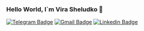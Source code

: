 ### Hello World, I`m Vira Sheludko  👋

<!--
**Ukrainiane-panda/Ukrainiane-panda** is a ✨ _special_ ✨ repository because its `README.md` (this file) appears on your GitHub profile.

Here are some ideas to get you started:

- 🔭 I’m currently working on ...
- 🌱 I’m currently learning ...
- 👯 I’m looking to collaborate on ...
- 🤔 I’m looking for help with ...
- 💬 Ask me about ...
- 📫 How to reach me: ...
- 😄 Pronouns: ...
- ⚡ Fun fact: ...
-->


[![Telegram Badge](https://img.shields.io/twitter/url?color=blue&label=%40Ukrainian_panda&logo=telegram&logoColor=blue&style=for-the-badge&url=https%3A%2F%2Ft.me%2FUkrainian_panda)](https://t.me/Ukrainian_panda)
[![Gmail Badge](https://img.shields.io/twitter/url?color=red&label=Sheludko%20Vira&logo=gmail&style=for-the-badge&url=https%3A%2F%2Fmail.google.com%2F)](mailto:sheludkovira@gmail.com)
[![Linkedin Badge](https://img.shields.io/twitter/url?color=blue&label=Vira%20Sheludko&logo=linkedin&logoColor=blue&style=for-the-badge&url=https%3A%2F%2Fwww.linkedin.com%2Fin%2Fvira-sheludko-phd-15929523a%2F)](https://www.linkedin.com/in/vira-sheludko-phd-15929523a/)


